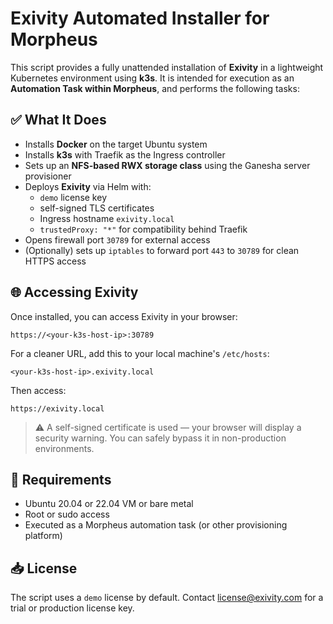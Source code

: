# Exivity Automated Installer for Morpheus

This script provides a fully unattended installation of **Exivity** in a lightweight Kubernetes environment using **k3s**. It is intended for execution as an **Automation Task within Morpheus**, and performs the following tasks:

## ✅ What It Does

- Installs **Docker** on the target Ubuntu system
- Installs **k3s** with Traefik as the Ingress controller
- Sets up an **NFS-based RWX storage class** using the Ganesha server provisioner
- Deploys **Exivity** via Helm with:
  - `demo` license key
  - self-signed TLS certificates
  - Ingress hostname `exivity.local`
  - `trustedProxy: "*"` for compatibility behind Traefik
- Opens firewall port `30789` for external access
- (Optionally) sets up `iptables` to forward port `443` to `30789` for clean HTTPS access

## 🌐 Accessing Exivity

Once installed, you can access Exivity in your browser:

```https://<your-k3s-host-ip>:30789```


For a cleaner URL, add this to your local machine's `/etc/hosts`:

```<your-k3s-host-ip>.exivity.local```

Then access:

```https://exivity.local```


> ⚠️ A self-signed certificate is used — your browser will display a security warning. You can safely bypass it in non-production environments.

## 🧩 Requirements

- Ubuntu 20.04 or 22.04 VM or bare metal
- Root or sudo access
- Executed as a Morpheus automation task (or other provisioning platform)

## 📥 License

The script uses a `demo` license by default. Contact [license@exivity.com](mailto:license@exivity.com) for a trial or production license key.